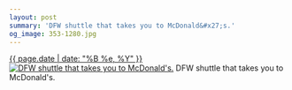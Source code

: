 ```yaml
---
layout: post
summary: 'DFW shuttle that takes you to McDonald&#x27;s.'
og_image: 353-1280.jpg
---
```


<p>
  <time><a href="/353">{{ page.date | date: "%B %e, %Y" }}</a></time>
  <a href="/353"><img src="{{ site.assets_url }}/353-640.jpg" srcset="{{ site.assets_url }}/353-1280.jpg 1280w, {{ site.assets_url }}/353-960.jpg 960w, {{ site.assets_url }}/353-640.jpg 640w, {{ site.assets_url }}/353-320.jpg 320w" sizes="(min-width: 700px) 50vw, calc(100vw - 2rem)" alt="DFW shuttle that takes you to McDonald&#x27;s." /></a>
  <span>DFW shuttle that takes you to McDonald&#x27;s.</span>
</p>
